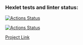 ### Hexlet tests and linter status:

[![Actions Status](https://github.com/aydys/rails-project-lvl2/workflows/hexlet-check/badge.svg)](https://github.com/aydys/rails-project-lvl2/actions)

[![Actions Status](https://github.com/aydys/rails-project-lvl2/workflows/CI/badge.svg)](https://github.com/aydys/rails-project-lvl2/actions)

[Project Link](https://murmuring-chamber-39882.herokuapp.com/)

